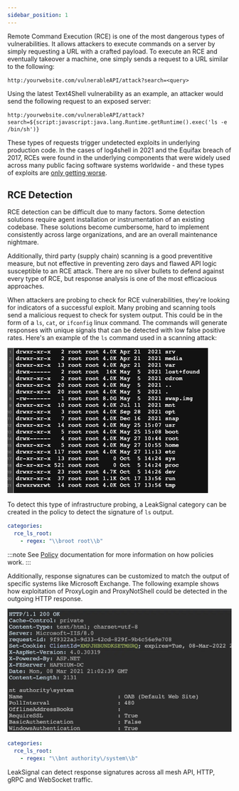 ```yaml
---
sidebar_position: 1
---
```


Remote Command Execution (RCE) is one of the most dangerous types of vulnerabilities. It allows attackers to execute commands on a server by simply requesting a URL with a crafted payload. To execute an RCE and eventually takeover a machine, one simply sends a request to a URL similar to the following:

```
http:/yourwebsite.com/vulnerableAPI/attack?search=<query>
```

Using the latest Text4Shell vulnerability as an example, an attacker would send the following request to an exposed server:

```
http:/yourwebsite.com/vulnerableAPI/attack?search=${script:javascript:java.lang.Runtime.getRuntime().exec('ls -e /bin/sh')}
```

These types of requests trigger undetected exploits in underlying production code. In the cases of log4shell in 2021 and the Equifax breach of 2017, RCEs were found in the underlying components that were widely used across many public facing software systems worldwide - and these types of exploits are [only getting worse](https://www.cisa.gov/known-exploited-vulnerabilities-catalog).

## RCE Detection

RCE detection can be difficult due to many factors. Some detection solutions require agent installation or instrumentation of an existing codebase. These solutions become cumbersome, hard to implement consistently across large organizations, and are an overall maintenance nightmare.

Additionally, third party (supply chain) scanning is a good preventitive measure, but not effective in preventing zero days and flawed API logic susceptible to an RCE attack.
There are no silver bullets to defend against every type of RCE, but response analysis is one of the most efficacious approaches.

When attackers are probing to check for RCE vulnerabilities, they're looking for indicators of a successful exploit. Many probing and scanning tools send a malicious request to check for system output. This could be in the form of a `ls`, `cat`, or `ifconfig` linux command. The commands will generate responses with unique signals that can be detected with low false positive rates.
Here's an example of the `ls` command used in a scanning attack:

![directory listing output](../../../static/img/ls-output.png)

To detect this type of infrastructure probing, a LeakSignal category can be created in the policy to detect the signature of `ls` output.

```yaml
categories:
  rce_ls_root:
    - regex: "\\broot root\\b"
```

:::note
See [Policy](/Policy) documentation for more information on how policies work.
:::

Additionally, response signatures can be customized to match the output of specific systems like Microsoft Exchange. The following example shows how exploitation of ProxyLogin and ProxyNotShell could be detected in the outgoing HTTP response.

![exchange proxylogin](https://github.com/leaksignal/leaksignal/raw/master/assets/proxylogin-output.png)

```yaml
categories:
  rce_ls_root:
    - regex: "\\bnt authority\/system\\b"
```

LeakSignal can detect response signatures across all mesh API, HTTP, gRPC and WebSocket traffic.
